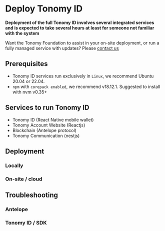 # Deploy Tonomy ID

**Deployment of the full Tonomy ID involves several integrated services and is expected to take several hours at least for someone not familiar with the system**

Want the Tonomy Foundation to assist in your on-site deployment, or run a fully managed service with updates? Please [contact us](https://tonomy.io/contact)

## Prerequisites

- Tonomy ID services run exclusively in `Linux`, we recommend Ubuntu 20.04 or 22.04.
- `npm` with `corepack enabled`, we recommend v18.12.1. Suggested to install with nvm v0.35+

## Services to run Tonomy ID

- Tonomy ID (React Native mobile wallet)
- Tonomy Account Website (Reactjs)
- Blockchain (Antelope protocol)
- Tonomy Communication (nestjs)

## Deployment

### Locally

### On-site / cloud

## Troubleshooting

### Antelope

### Tonomy ID / SDK
